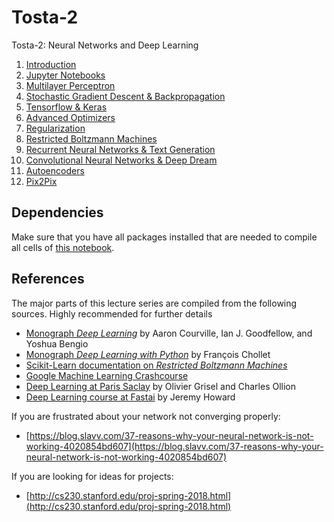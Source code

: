 # Tosta-2
Tosta-2: Neural Networks and Deep Learning

1. [Introduction](./notebooks/velkomstdrink.ipynb)
2. [Jupyter Notebooks](./notebooks/jupyter-intro.ipynb)
3. [Multilayer Perceptron](./notebooks/mlp.ipynb)
4. [Stochastic Gradient Descent & Backpropagation](./notebooks/sgd.ipynb)
5. [Tensorflow & Keras](./notebooks/tfSimp.ipynb)
6. [Advanced Optimizers](./notebooks/opt.ipynb)
7. [Regularization](./notebooks/reg.ipynb)
8. [Restricted Boltzmann Machines](./notebooks/rbm.ipynb)
9. [Recurrent Neural Networks & Text Generation](./notebooks/recurrent.ipynb)
10. [Convolutional Neural Networks & Deep Dream](./notebooks/conv.ipynb)
11. [Autoencoders](./notebooks/autoEnc.ipynb)
12. [Pix2Pix](./notebooks/pix2pix.ipynb)


## Dependencies
Make sure that you have all packages installed that are needed to compile all cells of [this notebook](./notebooks/tech_check.ipynb).

## References

The major parts of this lecture series are compiled from the following sources. Highly recommended for further details

* [Monograph *Deep Learning*](http://www.deeplearningbook.org/) by Aaron Courville, Ian J. Goodfellow, and Yoshua Bengio
* [Monograph *Deep Learning with Python*](https://github.com/fchollet) by François Chollet
* [Scikit-Learn documentation on *Restricted Boltzmann Machines*](http://scikit-learn.org/stable/modules/neural_networks_unsupervised.html)
* [Google Machine Learning Crashcourse](https://developers.google.com/machine-learning/crash-course/)
* [Deep Learning at Paris Saclay](https://github.com/m2dsupsdlclass/lectures-labs) by Olivier Grisel and Charles Ollion
* [Deep Learning course at Fastai](https://github.com/fastai/courses) by Jeremy Howard

If you are frustrated about your network not converging properly:

* [https://blog.slavv.com/37-reasons-why-your-neural-network-is-not-working-4020854bd607](https://blog.slavv.com/37-reasons-why-your-neural-network-is-not-working-4020854bd607)

If you are looking for ideas for projects:

* [http://cs230.stanford.edu/proj-spring-2018.html](http://cs230.stanford.edu/proj-spring-2018.html)
